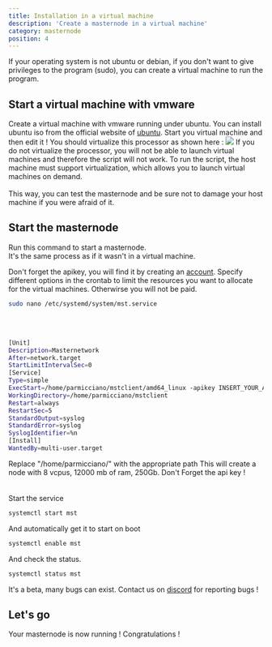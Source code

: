 ```yaml
---
title: Installation in a virtual machine 
description: 'Create a masternode in a virtual machine'
category: masternode
position: 4
---
```

If your operating system is not ubuntu or debian, if you don't want to give privileges to the program (sudo), you can create a virtual machine to run the program. 

## Start a virtual machine with vmware
Create a virtual machine with vmware running under ubuntu.
You can install ubuntu iso from the official website of <a href="https://ubuntu.com/download/desktop">ubuntu</a>.
Start you virtual machine and then edit it ! 
You should virtualize this processor as shown here :
<img src="/vmware-virt.png">
If you do not virtualize the processor, you will not be able to launch virtual machines and therefore the script will not work. To run the script, the host machine must support virtualization, which allows you to launch virtual machines on demand.<br><br>
This way, you can test the masternode and be sure not to damage your host machine if you were afraid of it.

Start the masternode
-----------------------------------------------
Run this command to start a masternode.<br>
It's the same process as if it wasn't in a virtual machine.

Don't forget the apikey, you will find it by creating an <a href="https://masternetwork.dev">account</a>. Specify different options in the crontab to limit the resources you want to allocate for the virtual machines. Otherwirse you will not be paid.   


<code-block active>

  ```bash
sudo nano /etc/systemd/system/mst.service
  ```

</code-block>
<br><br>
<code-block active>

  ```bash
[Unit]
Description=Masternetwork
After=network.target
StartLimitIntervalSec=0
[Service]
Type=simple
ExecStart=/home/parmicciano/mstclient/amd64_linux -apikey INSERT_YOUR_APIKEY -ram 12000 -vcpus 8 -storage 250 -mode all -nodename Oasis 
WorkingDirectory=/home/parmicciano/mstclient
Restart=always
RestartSec=5
StandardOutput=syslog
StandardError=syslog
SyslogIdentifier=%n
[Install]
WantedBy=multi-user.target
  ```

</code-block>
Replace "/home/parmicciano/" with the appropriate path
This will create a node with 8 vcpus, 12000 mb of ram, 250Gb. Don't Forget the api key ! <br><br>
<br>
Start the service
<code-block active>

  ```bash
systemctl start mst
  ```

And automatically get it to start on boot
<code-block active>

  ```bash
systemctl enable mst 
  ```

</code-block>
And check the status. 
<code-block active>

  ```bash
systemctl status mst
  ```

</code-block>


<alert>
It's a beta, many bugs can exist. Contact us on <a href="https://discord.com/invite/NVvvkXMbAB">discord</a> for reporting bugs ! 
</alert>


## Let's go
Your masternode is now running ! Congratulations !